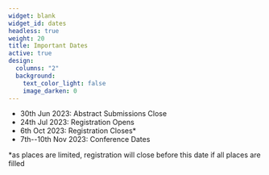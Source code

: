 ```yaml
---
widget: blank
widget_id: dates
headless: true
weight: 20
title: Important Dates
active: true
design:
  columns: "2"
  background:
    text_color_light: false
    image_darken: 0
---
```

* 30th Jun 2023: Abstract Submissions Close
* 24th Jul 2023: Registration Opens
* 6th Oct 2023: Registration Closes*
* 7th--10th Nov 2023: Conference Dates

*as places are limited, registration will close before this date if all places are filled
